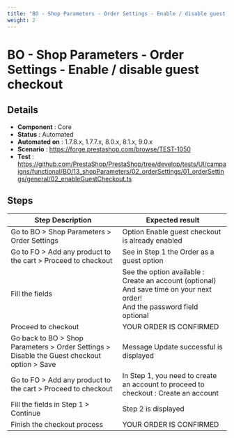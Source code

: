 ```yaml
---
title: "BO - Shop Parameters - Order Settings - Enable / disable guest checkout"
weight: 2
---
```


# BO - Shop Parameters - Order Settings - Enable / disable guest checkout
## Details
* **Component** : Core
* **Status** : Automated
* **Automated on** : 1.7.8.x, 1.7.7.x, 8.0.x, 8.1.x, 9.0.x
* **Scenario** : https://forge.prestashop.com/browse/TEST-1050
* **Test** : https://github.com/PrestaShop/PrestaShop/tree/develop/tests/UI/campaigns/functional/BO/13_shopParameters/02_orderSettings/01_orderSettings/general/02_enableGuestCheckout.ts

## Steps
| Step Description | Expected result |
| ----- | ----- |
| Go to BO > Shop Parameters > Order Settings | Option Enable guest checkout is already enabled |
| Go to FO > Add any product to the cart > Proceed to checkout | See in Step 1 the Order as a guest option |
| Fill the fields | See the option available : Create an account (optional) And save time on your next order! <br>And the password field optional |
| Proceed to checkout | YOUR ORDER IS CONFIRMED |
| Go back to BO > Shop Parameters > Order Settings > Disable the Guest checkout option > Save | Message Update successful is displayed |
| Go to FO > Add any product to the cart > Proceed to checkout | In Step 1, you need to create an account to proceed to checkout : Create an account |
| Fill the fields in Step 1 > Continue | Step 2 is displayed |
| Finish the checkout process | YOUR ORDER IS CONFIRMED |